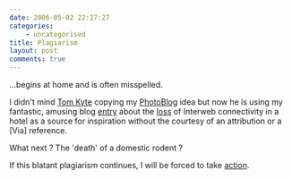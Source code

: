 ```yaml
---
date: 2006-05-02 22:17:27
categories:
    - uncategorised
title: Plagiarism
layout: post
comments: true
---
```

...begins at home and is often misspelled.

I didn't mind [Tom Kyte](http://tkyte.blogspot.com/) copying my
[PhotoBlog](http://www.nbrightside.com/blog/2006/04/28/imitation/) idea
but now he is using my fantastic, amusing blog
[entry](http://www.nbrightside.com/blog/2006/03/29/all-coming-together/)
about the [loss](http://tkyte.blogspot.com/2006/05/no-net.html) of
Interweb connectivity in a hotel as a source for inspiration without the
courtesy of an attribution or a [Via] reference.

What next ? The 'death' of a domestic rodent ?

If this blatant plagiarism continues, I will be forced to take
[action](http://lorelle.wordpress.com/2006/04/10/what-do-you-do-when-someone-steals-your-content/).
